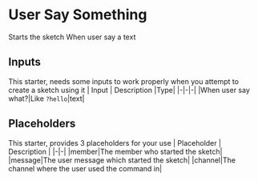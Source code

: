 # User Say Something
Starts the sketch When user say a text

## Inputs
This starter, needs some inputs to work properly when you attempt to create a sketch using it
| Input      | Description |Type|
|-|-|-|
|When user say what?|Like `?hello`|text|

## Placeholders
This starter, provides 3 placeholders for your use
| Placeholder      | Description |
|-|-|
|member|The member who started the sketch|
|message|The user message which started the sketch|
|channel|The channel where the user used the command in|